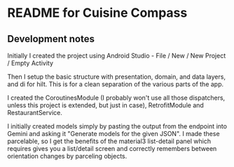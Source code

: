 # README for Cuisine Compass

## Development notes

Initially I created the project using Android Studio - File / New / New Project / Empty Activity

Then I setup the basic structure with presentation, domain, and data layers, and di for hilt. This
is for a clean separation of the various parts of the app.

I created the CoroutinesModule (I probably won't use all those dispatchers, unless this project is
extended, but just in case), RetrofitModule and RestaurantService.

I initially created models simply by pasting the output from the endpoint into Gemini and asking it
"Generate models for the given JSON". I made these parcelable, so I get the benefits of the material3
list-detail panel which requires gives you a list/detail screen and correctly remembers between
orientation changes by parceling objects. 
